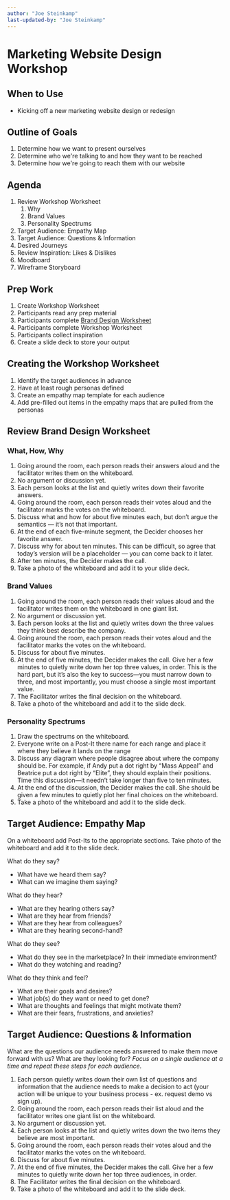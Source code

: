 ```yaml
---
author: "Joe Steinkamp"
last-updated-by: "Joe Steinkamp"
---
```


# Marketing Website Design Workshop

## When to Use
- Kicking off a new marketing website design or redesign

## Outline of Goals
1. Determine how we want to present ourselves
2. Determine who we're talking to and how they want to be reached
3. Determine how we're going to reach them with our website

## Agenda
1. Review Workshop Worksheet
   1. Why
   2. Brand Values
   3. Personality Spectrums
2. Target Audience: Empathy Map
3. Target Audience: Questions & Information
4. Desired Journeys
5. Review Inspiration: Likes & Dislikes
6. Moodboard
7. Wireframe Storyboard

## Prep Work
1. Create Workshop Worksheet
2. Participants read any prep material
3. Participants complete [Brand Design Worksheet](./assets/Brand-Design-Worksheet.pdf)
4. Participants complete Workshop Worksheet
5. Participants collect inspiration
6. Create a slide deck to store your output

## Creating the Workshop Worksheet
1. Identify the target audiences in advance
2. Have at least rough personas defined
3. Create an empathy map template for each audience
4. Add pre-filled out items in the empathy maps that are pulled from the personas

## Review Brand Design Worksheet

### What, How, Why
1. Going around the room, each person reads their answers aloud and the facilitator writes them on the whiteboard.
2. No argument or discussion yet.
3. Each person looks at the list and quietly writes down their favorite answers.
4. Going around the room, each person reads their votes aloud and the facilitator marks the votes on the whiteboard.
5. Discuss what and how for about five minutes each, but don’t argue the semantics — it’s not that important.
6. At the end of each five-minute segment, the Decider chooses her favorite answer.
7. Discuss why for about ten minutes. This can be difficult, so agree that today’s version will be a placeholder — you can come back to it later.
8. After ten minutes, the Decider makes the call.
9. Take a photo of the whiteboard and add it to your slide deck.


### Brand Values
1. Going around the room, each person reads their values aloud and the facilitator writes them on the whiteboard in one giant list.
2. No argument or discussion yet.
3. Each person looks at the list and quietly writes down the three values they think best describe the company.
4. Going around the room, each person reads their votes aloud and the facilitator marks the votes on the whiteboard.
5. Discuss for about five minutes.
6. At the end of five minutes, the Decider makes the call. Give her a few minutes to quietly write down her top three values, in order. This is the hard part, but it’s also the key to success—you must narrow down to three, and most importantly, you must choose a single most important value.
7. The Facilitator writes the final decision on the whiteboard.
8. Take a photo of the whiteboard and add it to the slide deck.


### Personality Spectrums
1. Draw the spectrums on the whiteboard.
2. Everyone write on a Post-It there name for each range and place it where they believe it lands on the range
3. Discuss any diagram where people disagree about where the company should be. For example, if Andy put a dot right by “Mass Appeal” and Beatrice put a dot right by “Elite”, they should explain their positions. Time this discussion—it needn’t take longer than five to ten minutes.
4. At the end of the discussion, the Decider makes the call. She should be given a few minutes to quietly plot her final choices on the whiteboard.
5. Take a photo of the whiteboard and add it to the slide deck.


## Target Audience: Empathy Map
On a whiteboard add Post-Its to the appropriate sections. Take photo of the whiteboard and add it to the slide deck.

What do they say?
- What have we heard them say?
- What can we imagine them saying?

What do they hear?
- What are they hearing others say?
- What are they hear from friends?
- What are they hear from colleagues?
- What are they hearing second-hand?

What do they see?
- What do they see in the marketplace? In their immediate environment?
- What do they watching and reading?

What do they think and feel?
- What are their goals and desires?
- What job(s) do they want or need to get done?
- What are thoughts and feelings that might motivate them?
- What are their fears, frustrations, and anxieties?


## Target Audience: Questions & Information
What are the questions our audience needs answered to make them move forward with us? What are they looking for?
*Focus on a single audience at a time and repeat these steps for each audience.*
1. Each person quietly writes down their own list of questions and information that the audience needs to make a decision to act (your action will be unique to your business process - ex. request demo vs sign up).
2. Going around the room, each person reads their list aloud and the facilitator writes one giant list on the whiteboard.
3. No argument or discussion yet.
4. Each person looks at the list and quietly writes down the two items they believe are most important.
5. Going around the room, each person reads their votes aloud and the facilitator marks the votes on the whiteboard.
6. Discuss for about five minutes.
7. At the end of five minutes, the Decider makes the call. Give her a few minutes to quietly write down her top three audiences, in order.
8. The Facilitator writes the final decision on the whiteboard.
9. Take a photo of the whiteboard and add it to the slide deck.